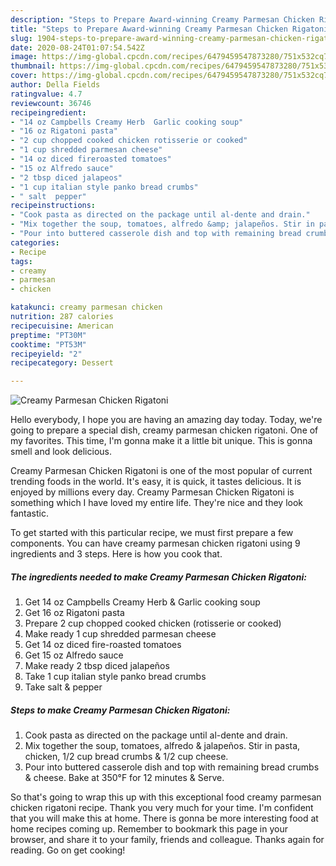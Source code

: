 ```yaml
---
description: "Steps to Prepare Award-winning Creamy Parmesan Chicken Rigatoni"
title: "Steps to Prepare Award-winning Creamy Parmesan Chicken Rigatoni"
slug: 1904-steps-to-prepare-award-winning-creamy-parmesan-chicken-rigatoni
date: 2020-08-24T01:07:54.542Z
image: https://img-global.cpcdn.com/recipes/6479459547873280/751x532cq70/creamy-parmesan-chicken-rigatoni-recipe-main-photo.jpg
thumbnail: https://img-global.cpcdn.com/recipes/6479459547873280/751x532cq70/creamy-parmesan-chicken-rigatoni-recipe-main-photo.jpg
cover: https://img-global.cpcdn.com/recipes/6479459547873280/751x532cq70/creamy-parmesan-chicken-rigatoni-recipe-main-photo.jpg
author: Della Fields
ratingvalue: 4.7
reviewcount: 36746
recipeingredient:
- "14 oz Campbells Creamy Herb  Garlic cooking soup"
- "16 oz Rigatoni pasta"
- "2 cup chopped cooked chicken rotisserie or cooked"
- "1 cup shredded parmesan cheese"
- "14 oz diced fireroasted tomatoes"
- "15 oz Alfredo sauce"
- "2 tbsp diced jalapeos"
- "1 cup italian style panko bread crumbs"
- " salt  pepper"
recipeinstructions:
- "Cook pasta as directed on the package until al-dente and drain."
- "Mix together the soup, tomatoes, alfredo &amp; jalapeños. Stir in pasta, chicken, 1/2 cup bread crumbs &amp; 1/2 cup cheese."
- "Pour into buttered casserole dish and top with remaining bread crumbs &amp; cheese. Bake at 350°F for 12 minutes &amp; Serve."
categories:
- Recipe
tags:
- creamy
- parmesan
- chicken

katakunci: creamy parmesan chicken 
nutrition: 287 calories
recipecuisine: American
preptime: "PT30M"
cooktime: "PT53M"
recipeyield: "2"
recipecategory: Dessert

---
```



![Creamy Parmesan Chicken Rigatoni](https://img-global.cpcdn.com/recipes/6479459547873280/751x532cq70/creamy-parmesan-chicken-rigatoni-recipe-main-photo.jpg)

Hello everybody, I hope you are having an amazing day today. Today, we're going to prepare a special dish, creamy parmesan chicken rigatoni. One of my favorites. This time, I'm gonna make it a little bit unique. This is gonna smell and look delicious.



Creamy Parmesan Chicken Rigatoni is one of the most popular of current trending foods in the world. It's easy, it is quick, it tastes delicious. It is enjoyed by millions every day. Creamy Parmesan Chicken Rigatoni is something which I have loved my entire life. They're nice and they look fantastic.


To get started with this particular recipe, we must first prepare a few components. You can have creamy parmesan chicken rigatoni using 9 ingredients and 3 steps. Here is how you cook that.

<!--inarticleads1-->

##### The ingredients needed to make Creamy Parmesan Chicken Rigatoni:

1. Get 14 oz Campbells Creamy Herb &amp; Garlic cooking soup
1. Get 16 oz Rigatoni pasta
1. Prepare 2 cup chopped cooked chicken (rotisserie or cooked)
1. Make ready 1 cup shredded parmesan cheese
1. Get 14 oz diced fire-roasted tomatoes
1. Get 15 oz Alfredo sauce
1. Make ready 2 tbsp diced jalapeños
1. Take 1 cup italian style panko bread crumbs
1. Take  salt &amp; pepper




<!--inarticleads2-->

##### Steps to make Creamy Parmesan Chicken Rigatoni:

1. Cook pasta as directed on the package until al-dente and drain.
1. Mix together the soup, tomatoes, alfredo &amp; jalapeños. Stir in pasta, chicken, 1/2 cup bread crumbs &amp; 1/2 cup cheese.
1. Pour into buttered casserole dish and top with remaining bread crumbs &amp; cheese. Bake at 350°F for 12 minutes &amp; Serve.




So that's going to wrap this up with this exceptional food creamy parmesan chicken rigatoni recipe. Thank you very much for your time. I'm confident that you will make this at home. There is gonna be more interesting food at home recipes coming up. Remember to bookmark this page in your browser, and share it to your family, friends and colleague. Thanks again for reading. Go on get cooking!
